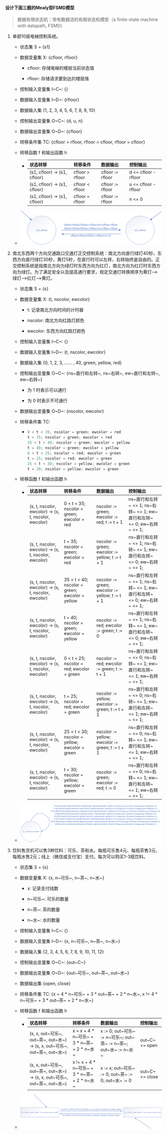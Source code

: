 #### 设计下面三题的Mealy型FSMD模型

> 数据有限状态机：带有数据流的有限状态机模型（a finite-state machine with datapath, FSMD）

1. 单部10层电梯控制系统。
   - 状态集 S = {s1}

   - 数据变量集 X: {cfloor, rfloor}

     - cfloor: 存储电梯的楼层当前状态值

     - rfloor: 存储请求要到达的楼层值

   - 控制输入变量集 I~C~: {}

   - 数据输入变量集 I~D~: {rfloor}

   - 数据输入集 {1, 2, 3, 4, 5, 6, 7, 8, 9, 10}

   - 控制输出变量集 O~C~: {d, u, n}

   - 数据输出变量集 O~D~: {cfloor}

   - 转移条件集 TC: {cfloor > rfloor, rfloor > cfloor, rfloor = cfloor}

   - 转移函数 f 和输出函数 h

     - | 状态转移                    | 转移条件        | 数据输出         | 控制输出             |
       | --------------------------- | --------------- | ---------------- | -------------------- |
       | (s1, cfloor) → (s1, cfloor) | cfloor > rfloor | cfloor := rfloor | d <= cfloor - rfloor |
       | (s1, cfloor) → (s1, cfloor) | cfloor < rfloor | cfloor := rfloor | u <= cfloor - rfloor |
       | (s1, cfloor) → (s1, cfloor) | cfloor = rfloor | cfloor := rfloor | n <= 0               |

   - ![绘图1](作业.assets/绘图1.png)

   

2. 南北东西两个方向交通路口交通灯正交控制系统：南北方向直行绿灯40秒，东西方向直行绿灯30秒，黄灯5秒，在直行时可以左转，右转始终是自由的。正交控制系统是指南北方向为绿灯时东西方向为红灯，南北方向为红灯时东西方向为绿灯。为了满足安全以及提高通行要求，规定交通灯转换顺序为黄灯-->绿灯-->红灯-->黄灯。

   - 状态集 S = {s}

   - 数据变量集 X: {t, nscolor, ewcolor}

     - t: 记录南北方向时间的计时器

     - nscolor: 南北方向红路灯颜色

     - ewcolor: 东西方向红路灯颜色

   - 控制输入变量集 I~C~: {}

   - 数据输入变量集 I~D~: {t, nscolor, ewcolor}

   - 数据输入集 {0, 1, 2, 3, ...... , 40, green, yellow, red}

   - 控制输出变量集 O~C~: {ns~直行和左转~, ns~右转~, ew~直行和左转~, ew~右转~}

     - 为 1 时表示可以通行

     - 为 0 时表示不可通行

   - 数据输出变量集 O~D~: {nscolor, ewcolor}

   - 转移条件集 TC:

     - ```c
       0 < t < 35; nscolor = green; ewcolor = red
       t = 35; nscolor = green; ewcolor = red
       35 < t < 40; nscolor = green; ewcolor = yellow
       t = 40; nscolor = green; ewcolor = yellow
       0 < t < 25; nscolor = red; ewcolor = green
       t = 25; nscolor = red; ewcolor = green
       25 < t < 30; nscolor = yellow; ewcolor = green
       t = 30; nscolor = yellow; ewcolor = green
       ```

   - 转移函数 f 和输出函数 h

     - | 状态转移                                            | 转移条件                                       | 数据输出                                        | 控制输出                                                     |
       | --------------------------------------------------- | ---------------------------------------------- | ----------------------------------------------- | ------------------------------------------------------------ |
       | (s, t, nscolor, ewcolor) → (s, t, nscolor, ewcolor) | 0 < t < 35; nscolor = green; ewcolor = red     | nscolor := green; ewcolor := red; t := t + 1    | ns~直行和左转~ <= 1; ns~右转~ <= 1; ew~直行和左转~ <= 0; ew~右转~ <= 1; |
       | (s, t, nscolor, ewcolor) → (s, t, nscolor, ewcolor) | t = 35; nscolor = green; ewcolor = red         | nscolor := green; ewcolor := yellow; t := t + 1 | ns~直行和左转~ <= 1; ns~右转~ <= 1; ew~直行和左转~ <= 0; ew~右转~ <= 1; |
       | (s, t, nscolor, ewcolor) → (s, t, nscolor, ewcolor) | 35 < t < 40; nscolor = green; ewcolor = yellow | nscolor := green; ewcolor := yellow; t := t + 1 | ns~直行和左转~ <= 1; ns~右转~ <= 1; ew~直行和左转~ <= 0; ew~右转~ <= 1; |
       | (s, t, nscolor, ewcolor) → (s, t, nscolor, ewcolor) | t = 40; nscolor = green; ewcolor = yellow      | nscolor := red; ewcolor := green; t := 0        | ns~直行和左转~ <= 1; ns~右转~ <= 1; ew~直行和左转~ <= 0; ew~右转~ <= 1; |
       | (s, t, nscolor, ewcolor) → (s, t, nscolor, ewcolor) | 0 < t < 25; nscolor = red; ewcolor = green     | nscolor := red; ewcolor := green; t := t + 1    | ns~直行和左转~ <= 0; ns~右转~ <= 1; ew~直行和左转~ <= 1; ew~右转~ <= 1; |
       | (s, t, nscolor, ewcolor) → (s, t, nscolor, ewcolor) | t = 25; nscolor = red; ewcolor = green         | nscolor := yellow; ewcolor := green; t := t + 1 | ns~直行和左转~ <= 0; ns~右转~ <= 1; ew~直行和左转~ <= 1; ew~右转~ <= 1; |
       | (s, t, nscolor, ewcolor) → (s, t, nscolor, ewcolor) | 25 < t < 30; nscolor = yellow; ewcolor = green | nscolor := yellow; ewcolor := green; t := t + 1 | ns~直行和左转~ <= 0; ns~右转~ <= 1; ew~直行和左转~ <= 1; ew~右转~ <= 1; |
       | (s, t, nscolor, ewcolor) → (s, t, nscolor, ewcolor) | t = 30; nscolor = yellow; ewcolor = green      | nscolor := green; ewcolor := red; t := 0        | ns~直行和左转~ <= 0; ns~右转~ <= 1; ew~直行和左转~ <= 1; ew~右转~ <= 1; |

   - ![third](作业.assets/third.png)

   

3. 饮料售货机可以售3种饮料：可乐、茶和水。每瓶可乐售4元、每瓶茶售3元、每瓶水售2元；线上（微信或支付宝）支付。每次可以购买1-3瓶饮料。

   - 状态集 S = {s}

   - 数据变量集 X: {x, n~可乐~, n~茶~, n~水~}

     - x: 记录支付钱数

     - n~可乐~: 可乐的数量

     - n~茶~: 茶的数量

     - n~水~: 水的数量

   - 控制输入变量集 I~C~: {}

   - 数据输入变量集 I~D~: {x, n~可乐~, n~茶~, n~水~}

   - 数据输入集 {2, 3, 4, 5, 6, 7, 8, 9, 10, 11, 12}

   - 控制输出变量集 O~C~: {out~C~}

   - 数据输出变量集 O~D~: {out~可乐~, out~茶~, out~水~}

   - 数据输出集 {open, close}

   - 转移条件集 TC: {x = 4 * n~可乐~ + 3 * out~茶~ + 2 * n~水~, x != 4 * n~可乐~ + 3 * out~茶~ + 2 * n~水~}

   - 转移函数 f 和输出函数 h

     - | 状态转移                                                     | 转移条件                                     | 数据输出                                                     | 控制输出        |
       | ------------------------------------------------------------ | -------------------------------------------- | ------------------------------------------------------------ | --------------- |
       | (s, x, out~可乐~, out~茶~, out~水~) → (s, x, out~可乐~, out~茶~, out~水~) | x = x + 4 * n~可乐~ + 3 * n~茶~ + 2 * n~水~  | x := 0; out~可乐~ := n~可乐~; out~茶~ := n~茶~; out~水~ := n~水~ | out~C~ <= open  |
       | (s, x, out~可乐~, out~茶~, out~水~) → (s, x, out~可乐~, out~茶~, out~水~) | x != x + 4 * n~可乐~ + 3 * n~茶~ + 2 * n~水~ | x := x; out~可乐~ := 0; out~茶~ := 0; out~水~ := 0           | out~C~ <= close |

   - ![second](作业.assets/second.png)